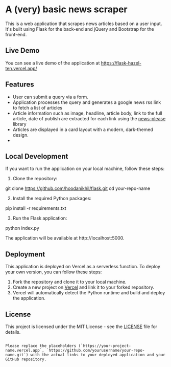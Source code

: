# A (very) basic news scraper

This is a web application that scrapes news articles based on a user input. It's built using Flask for the back-end and jQuery and Bootstrap for the front-end.

## Live Demo
You can see a live demo of the application at https://flask-hazel-ten.vercel.app/

## Features
- User can submit a query via a form.
- Application processes the query and generates a google news rss link to fetch a list of articles
- Article information such as image, headline, article body, link to the full article, date of publish are extracted for each link using the [news-please](https://github.com/fhamborg/news-please) library
- Articles are displayed in a card layout with a modern, dark-themed design.
- 
## Local Development

If you want to run the application on your local machine, follow these steps:

1. Clone the repository:

git clone https://github.com/hoodanikhil/flask.git
cd your-repo-name

2. Install the required Python packages:

pip install -r requirements.txt

3. Run the Flask application:

python index.py

The application will be available at http://localhost:5000.

## Deployment

This application is deployed on Vercel as a serverless function. To deploy your own version, you can follow these steps:

1. Fork the repository and clone it to your local machine.
2. Create a new project on [Vercel](https://vercel.com) and link it to your forked repository.
3. Vercel will automatically detect the Python runtime and build and deploy the application.

## License

This project is licensed under the MIT License - see the [LICENSE](LICENSE) file for details.
```

Please replace the placeholders (`https://your-project-name.vercel.app`, `https://github.com/yourusername/your-repo-name.git`) with the actual links to your deployed application and your GitHub repository.
